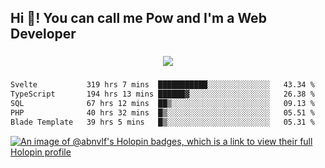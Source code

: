 <h2 align="left">Hi 👋! You can call me Pow and I'm a Web Developer</h2>

###

<div align="center">
  <img src="https://profile-counter.glitch.me/abnvlf/count.svg?"  />
</div>

###

<!--START_SECTION:waka-->

```txt
Svelte           319 hrs 7 mins  ███████████░░░░░░░░░░░░░░   43.34 %
TypeScript       194 hrs 13 mins ██████▓░░░░░░░░░░░░░░░░░░   26.38 %
SQL              67 hrs 12 mins  ██▒░░░░░░░░░░░░░░░░░░░░░░   09.13 %
PHP              40 hrs 32 mins  █▒░░░░░░░░░░░░░░░░░░░░░░░   05.51 %
Blade Template   39 hrs 5 mins   █▒░░░░░░░░░░░░░░░░░░░░░░░   05.31 %
```

<!--END_SECTION:waka-->
<!-- <img src="https://raw.githubusercontent.com/abnvlf/abnvlf/output/snake.svg" alt="Snake animation" /> -->

<!-- <a href="https://open.spotify.com/user/31py3qwahsl76foqwc5f55butple">
  <img src="https://spotify-recently-played-readme.vercel.app/api?user=31py3qwahsl76foqwc5f55butple&count=5&unique=false" alt="Spotify recently played"  />
</a> -->

[![An image of @abnvlf's Holopin badges, which is a link to view their full Holopin profile](https://holopin.me/abnvlf)](https://holopin.io/@abnvlf)

###
